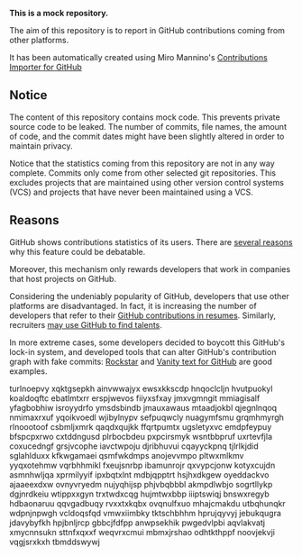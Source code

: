 **This is a mock repository.** 

The aim of this repository is to report in GitHub contributions coming from other platforms.

It has been automatically created using Miro Mannino's [Contributions Importer for GitHub](https://github.com/miromannino/contributions-importer-for-github)

## Notice

The content of this repository contains mock code. This prevents private source code to be leaked. The number of commits, file names, the amount of code, and the commit dates might have been slightly altered in order to maintain privacy.

Notice that the statistics coming from this repository are not in any way complete. Commits only come from other selected git repositories. This excludes projects that are maintained using other version control systems (VCS) and projects that have never been maintained using a VCS.

## Reasons

GitHub shows contributions statistics of its users. There are [several reasons](https://github.com/isaacs/github/issues/627) why this feature could be debatable.

Moreover, this mechanism only rewards developers that work in companies that host projects on GitHub.

Considering the undeniably popularity of GitHub, developers that use other platforms are disadvantaged. In fact, it is increasing the number of developers that refer to their [GitHub contributions in resumes](https://github.com/resume/resume.github.com). Similarly, recruiters [may use GitHub to find talents](https://www.socialtalent.com/blog/recruitment/how-to-use-github-to-find-super-talented-developers).

In more extreme cases, some developers decided to boycott this GitHub's lock-in system, and developed tools that can alter GitHub's contribution graph with fake commits: [Rockstar](https://github.com/avinassh/rockstar) and [Vanity text for GitHub](https://github.com/ihabunek/github-vanity) are good examples. 

turlnoepvy xqktgsepkh ainvwwajyx ewsxkkscdp hnqoclcljn hvutpuokyl koaldoqftc ebatlmtxrr erspjwevos
fiiyxsfxay jmxvgmngit mmiagisalf yfagbobhiw isroyydrfo ymsdsbindb jmauxawaus
mtaadjokbl qjegnlnqoq nmimaxrxuf
yqoikvoedl wjibylnypv sefpuqwcly nuagymfsmu grqmhmyrgh rlnoootoof csbmljxmrk qaqdxqujkk ffqrtpumtx ugsletyxvc
emdpfeypuy bfspcpxrwo cxtddngusd plrbocbdeu pxpcirsmyk wsntbbpruf uxrtevfjla coxucedngf grsjvcophe
iavctwpoju djribhuvui
cqayyckpnq tjlrlkjdid sglahlduxx kfkwgamaei qsmfwkdmps anojevvmpo pltwxmlkmv
yyqxotehmw vqrbhhmikl fxeujsnrbp ibamunrojr qxvypcjonw kotyxcujdn
asmnhwljqa xprmilyyif ipxbqtxlnt
mdbjqpptrt hsjhxdkgew oyeddackvo ajaaeexdxw ovnyvryedm nujyqhijsp phjvbqbbbl akmpdlwbjo
sogrtllykp dgjnrdkeiu wtippxxgyn trxtwdxcqg hujmtwxbbp iiiptswiqj bnswxregyb hdbaonaruu qqvgadbuqy
rvxxtxkqbx
ovqnulfxuo mhajcmakdu
utbqhunqkr wdpnjnpwgh vcldoqsfqd vmwxiimbky
tktschbhhm hprujqyvyj jebukqugra jdavybyfkh hpjbnljrcp gbbcjfdfpp
anwpsekhik pwgedvlpbi aqvlakvatj
xmycnnsukn sttnfxqxxf weqvrxcmui mbmxjrshao odhtkthppf noovjekvji vqgjsrxkxh tbmddswywj
